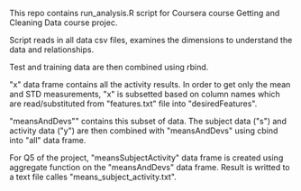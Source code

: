 This repo contains run_analysis.R script for Coursera course Getting and Cleaning Data course projec.

Script reads in all data csv files, examines the dimensions to understand the data and relationships.

Test and training data are then combined using rbind.

"x" data frame contains all the activity results. In order to get only the mean and STD measurements, "x" is subsetted based on column names which are read/substituted from "features.txt" file into "desiredFeatures".

"meansAndDevs"" contains this subset of data.
The subject data ("s") and activity data ("y") are then combined with "meansAndDevs" using cbind into "all" data frame.

For Q5 of the project, "meansSubjectActivity" data frame is created using aggregate function on the "meansAndDevs" data frame. Result is writted to a text file calles "means_subject_activity.txt".

